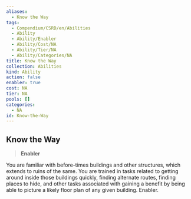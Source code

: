 ```yaml
---
aliases:
  - Know the Way
tags:
  - Compendium/CSRD/en/Abilities
  - Ability
  - Ability/Enabler
  - Ability/Cost/NA
  - Ability/Tier/NA
  - Ability/Categories/NA
title: Know the Way
collection: Abilities
kind: Ability
action: false
enabler: true
cost: NA
tier: NA
pools: []
categories:
  - NA
id: Know-the-Way
---
```

## Know the Way  
  
>**Enabler**
  
  
  
You are familiar with before-times buildings and other structures, which extends to ruins of the same. You are trained in tasks related to getting around inside those buildings quickly, finding alternate routes, finding places to hide, and other tasks associated with gaining a benefit by being able to picture a likely floor plan of any given building. Enabler.
